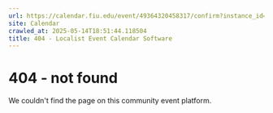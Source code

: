 ```yaml
---
url: https://calendar.fiu.edu/event/49364320458317/confirm?instance_id=49364320458318&return=https%3A%2F%2Fcalendar.fiu.edu%2Fcalendar%3Fevent_types%255B%255D%3D127583
site: Calendar
crawled_at: 2025-05-14T18:51:44.118504
title: 404 - Localist Event Calendar Software
---
```


# 404 - not found
We couldn't find the page on this community event platform.
